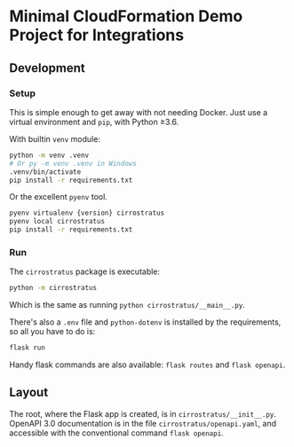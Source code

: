 # Minimal CloudFormation Demo Project for Integrations

## Development

### Setup

This is simple enough to get away with not needing Docker. Just use a virtual
environment and `pip`, with Python ≥3.6.

With builtin `venv` module:

```sh
python -m venv .venv
# Or py -m venv .venv in Windows
.venv/bin/activate
pip install -r requirements.txt
```

Or the excellent `pyenv` tool.

```sh
pyenv virtualenv {version} cirrostratus
pyenv local cirrostratus
pip install -r requirements.txt
```

### Run
The `cirrostratus` package is executable:

```sh
python -m cirrostratus
```

Which is the same as running `python cirrostratus/__main__.py`.

There's also a `.env` file and `python-dotenv` is installed by the requirements,
so all you have to do is:

```sh
flask run
```

Handy flask commands are also available: `flask routes` and `flask openapi`.

## Layout

The root, where the Flask app is created, is in `cirrostratus/__init__.py`.
OpenAPI 3.0 documentation is in the file `cirrostratus/openapi.yaml`, and
accessible with the conventional command `flask openapi`.
